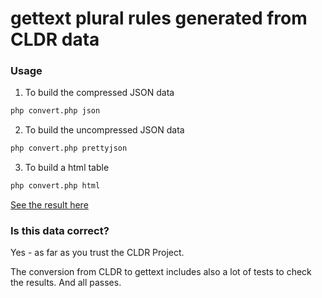 gettext plural rules generated from CLDR data
=============================================


### Usage

1. To build the compressed JSON data
  ```bash
  php convert.php json
  ```

2. To build the uncompressed JSON data
  ```bash
  php convert.php prettyjson
  ```

3. To build a html table
  ```bash
  php convert.php html
  ```
  [See the result here](http://mlocati.github.io/cldr-to-gettext-plural-rules/)


### Is this data correct?

Yes - as far as you trust the CLDR Project.

The conversion from CLDR to gettext includes also a lot of tests to check the results. And all passes.